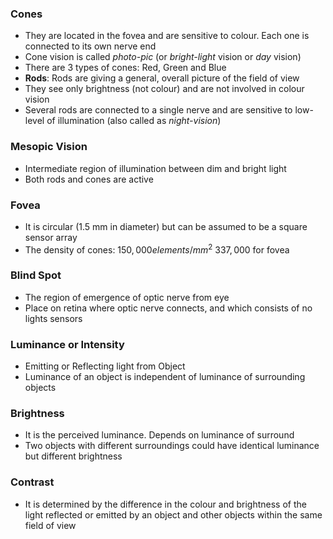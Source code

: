### Cones
- They are located in the fovea and are sensitive to colour. Each one is connected to its own nerve end
- Cone vision is called *photo-pic* (or *bright-light* vision or *day* vision)
- There are 3 types of cones: Red, Green and Blue
- **Rods**: Rods are giving a general, overall picture of the field of view
- They see only brightness (not colour) and are not involved in colour vision
- Several rods are connected to a single nerve and are sensitive to low-level of illumination (also called as *night-vision*)

### Mesopic Vision
- Intermediate region of illumination between dim and bright light
- Both rods and cones are active

### Fovea
- It is circular (1.5 mm in diameter) but can be assumed to be a square sensor array
- The density of cones: $150,000 elements/mm^2 ~ 337,000$ for fovea

### Blind Spot
- The region of emergence of optic nerve from eye
- Place on retina where optic nerve connects, and which consists of no lights sensors

### Luminance or Intensity
- Emitting or Reflecting light from Object
- Luminance of an object is independent of luminance of surrounding objects

### Brightness
- It is the perceived luminance. Depends on luminance of surround
- Two objects with different surroundings could have identical luminance but different brightness

### Contrast
- It is determined by the difference in the colour and brightness of the light reflected or emitted by an object and other objects within the same field of view
